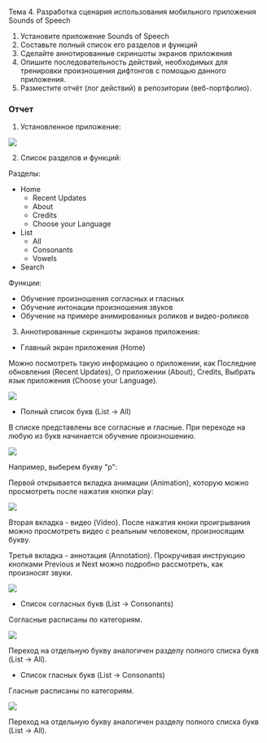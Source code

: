 Тема 4. Разработка сценария использования мобильного приложения Sounds of Speech
1. Установите приложение Sounds of Speech
2. Составьте полный список его разделов и функций
3. Сделайте аннотированные скриншоты экранов приложения
4. Опишите последовательность действий, необходимых для тренировки
произношения дифтонгов с помощью данного приложения.
5. Разместите отчёт (лог действий) в репозитории (веб-портфолио).

### Отчет

1. Установленное приложение:

![](https://github.com/MarinaSvistunova/itLang/blob/master/img/2019-12-17%2023-38-29.PNG)

2. Список разделов и функций:

Разделы:

- Home
  - Recent Updates
  - About
  - Credits
  - Choose your Language
- List
  - All
  - Consonants
  - Vowels
- Search

Функции:

- Обучение произношения согласных и гласных
- Обучение интонации произношения звуков
- Обучение на примере анимированных роликов и видео-роликов

3. Аннотированные скриншоты экранов приложения:

- Главный экран приложения (Home)

Можно посмотреть такую информацию о приложении, как Последние обновления (Recent Updates), О приложении (About), Credits, Выбрать язык приложения (Choose your Language).

![](https://github.com/MarinaSvistunova/itLang/blob/master/img/2019-12-17%2023-11-48.PNG)

- Полный список букв (List -> All)

В списке представлены все согласные и гласные. При переходе на любую из букв начинается обучение произношению. 

![](https://github.com/MarinaSvistunova/itLang/blob/master/img/2019-12-17%2023-11-56.PNG)

Например, выберем букву "p":

Первой открывается вкладка анимации (Animation), которую можно просмотреть после нажатия кнопки play:

![](https://github.com/MarinaSvistunova/itLang/blob/master/img/2019-12-17%2023-12-03.PNG)

Вторая вкладка - видео (Video). После нажатия кноки проигрывания можно просмотреть видео с реальным человеком, произносящим букву.

Третья вкладка - аннотация (Annotation). Прокручивая инструкцию кнопками Previous и Next можно подробно рассмотреть, как произносят звуки.

![](https://github.com/MarinaSvistunova/itLang/blob/master/img/2019-12-17%2023-12-14.PNG)

- Список согласных букв (List -> Consonants)

Согласные расписаны по категориям.

![](https://github.com/MarinaSvistunova/itLang/blob/master/img/2019-12-17%2023-12-55.PNG)

Переход на отдельную букву аналогичен разделу полного списка букв (List -> All).

- Список гласных букв (List -> Consonants)

Гласные расписаны по категориям.

![](https://github.com/MarinaSvistunova/itLang/blob/master/img/2019-12-17%2023-13-01.PNG)

Переход на отдельную букву аналогичен разделу полного списка букв (List -> All).
